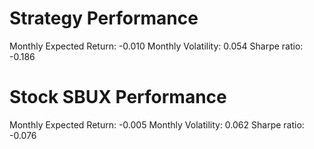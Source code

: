 # Strategy Performance
Monthly Expected Return: -0.010
Monthly Volatility: 0.054
Sharpe ratio: -0.186
# Stock SBUX Performance
Monthly Expected Return: -0.005
Monthly Volatility: 0.062
Sharpe ratio: -0.076
